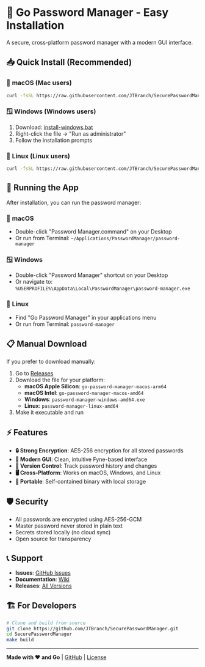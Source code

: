# 🔐 Go Password Manager - Easy Installation

A secure, cross-platform password manager with a modern GUI interface.

## 📥 Quick Install (Recommended)

### 🍎 **macOS** (Mac users)
```bash
curl -fsSL https://raw.githubusercontent.com/JTBranch/SecurePasswordManager/main/install-macos.sh | bash
```

### 🪟 **Windows** (Windows users)
1. Download: [install-windows.bat](https://raw.githubusercontent.com/JTBranch/SecurePasswordManager/main/install-windows.bat)
2. Right-click the file → "Run as administrator"
3. Follow the installation prompts

### 🐧 **Linux** (Linux users)
```bash
curl -fsSL https://raw.githubusercontent.com/JTBranch/SecurePasswordManager/main/install-linux.sh | bash
```

## 🚀 Running the App

After installation, you can run the password manager:

### 🍎 **macOS**
- Double-click "Password Manager.command" on your Desktop
- Or run from Terminal: `~/Applications/PasswordManager/password-manager`

### 🪟 **Windows**
- Double-click "Password Manager" shortcut on your Desktop
- Or navigate to: `%USERPROFILE%\AppData\Local\PasswordManager\password-manager.exe`

### 🐧 **Linux**
- Find "Go Password Manager" in your applications menu
- Or run from Terminal: `password-manager`

## 📋 Manual Download

If you prefer to download manually:

1. Go to [Releases](https://github.com/JTBranch/SecurePasswordManager/releases/latest)
2. Download the file for your platform:
   - **macOS Apple Silicon**: `go-password-manager-macos-arm64`
   - **macOS Intel**: `go-password-manager-macos-amd64`
   - **Windows**: `password-manager-windows-amd64.exe`
   - **Linux**: `password-manager-linux-amd64`
3. Make it executable and run

## ⚡ Features

- **🔒 Strong Encryption**: AES-256 encryption for all stored passwords
- **📱 Modern GUI**: Clean, intuitive Fyne-based interface
- **🔄 Version Control**: Track password history and changes
- **🖥️ Cross-Platform**: Works on macOS, Windows, and Linux
- **📁 Portable**: Self-contained binary with local storage

## 🛡️ Security

- All passwords are encrypted using AES-256-GCM
- Master password never stored in plain text
- Secrets stored locally (no cloud sync)
- Open source for transparency

## 📞 Support

- **Issues**: [GitHub Issues](https://github.com/JTBranch/SecurePasswordManager/issues)
- **Documentation**: [Wiki](https://github.com/JTBranch/SecurePasswordManager/wiki)
- **Releases**: [All Versions](https://github.com/JTBranch/SecurePasswordManager/releases)

## 🏗️ For Developers

```bash
# Clone and build from source
git clone https://github.com/JTBranch/SecurePasswordManager.git
cd SecurePasswordManager
make build
```

---

**Made with ❤️ and Go** | [GitHub](https://github.com/JTBranch/SecurePasswordManager) | [License](LICENSE)
